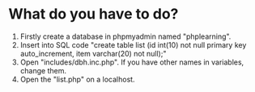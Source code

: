 # What do you have to do?

1. Firstly create a database in phpmyadmin named "phplearning".
2. Insert into SQL code "create table list (id int(10) not null primary key auto_increment, item varchar(20) not null);"
3. Open "includes/dbh.inc.php". If you have other names in variables, change them.
4. Open the "list.php" on a localhost.
